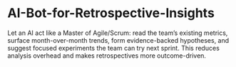 # AI-Bot-for-Retrospective-Insights
Let an AI act like a Master of Agile/Scrum: read the team’s existing metrics, surface month-over-month trends, form evidence-backed hypotheses, and suggest focused experiments the team can try next sprint. This reduces analysis overhead and makes retrospectives more outcome-driven.
